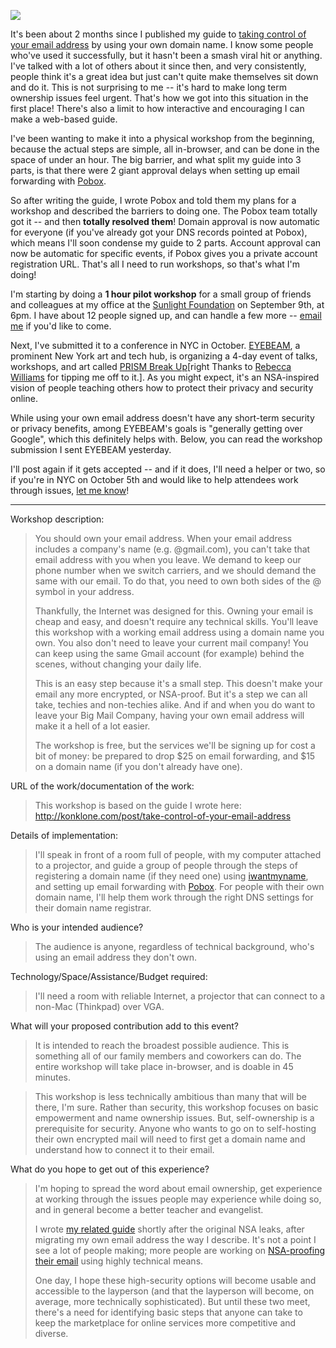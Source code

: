 <a href="http://woodgears.ca/workshop/" target="_blank"><img src="/assets/images/blog/wooden-workshop.png" /></a>

It's been about 2 months since I published my guide to <a href="http://konklone.com/post/take-control-of-your-email-address">taking control of your email address</a> by using your own domain name. I know some people who've used it successfully, but it hasn't been a smash viral hit or anything. I've talked with a lot of others about it since then, and very consistently, people think it's a great idea but just can't quite make themselves sit down and do it. This is not surprising to me -- it's hard to make long term ownership issues feel urgent. That's how we got into this situation in the first place! There's also a limit to how interactive and encouraging I can make a web-based guide.

I've been wanting to make it into a physical workshop from the beginning, because the actual steps are simple, all in-browser, and can be done in the space of under an hour. The big barrier, and what split my guide into 3 parts, is that there were 2 giant approval delays when setting up email forwarding with <a href="http://www.pobox.com/">Pobox</a>.

So after writing the guide, I wrote Pobox and told them my plans for a workshop and described the barriers to doing one. The Pobox team totally got it -- and then **totally resolved them**! Domain approval is now automatic for everyone (if you've already got your DNS records pointed at Pobox), which means I'll soon condense my guide to 2 parts. Account approval can now be automatic for specific events, if Pobox gives you a private account registration URL. That's all I need to run workshops, so that's what I'm doing!

I'm starting by doing a **1 hour pilot workshop** for a small group of friends and colleagues at my office at the [Sunlight Foundation](http://sunlightfoundation.com) on September 9th, at 6pm. I have about 12 people signed up, and can handle a few more -- <a href="mailto:eric@konklone.com">email me</A> if you'd like to come.

Next, I've submitted it to a conference in NYC in October. <a href="http://eyebeam.org/">EYEBEAM</a>, a prominent New York art and tech hub, is organizing a 4-day event of talks, workshops, and art called <a href="http://eyebeam.org/research/calls/request-for-proposals-prism-break-up">PRISM Break Up</a>[right Thanks to [Rebecca Williams](https://twitter.com/internetrebecca) for tipping me off to it.]. As you might expect, it's an NSA-inspired vision of people teaching others how to protect their privacy and security online.

While using your own email address doesn't have any short-term security or privacy benefits, among EYEBEAM's goals is "generally getting over Google", which this definitely helps with. Below, you can read the workshop submission I sent EYEBEAM yesterday.

I'll post again if it gets accepted -- and if it does, I'll need a helper or two, so if you're in NYC on October 5th and would like to help attendees work through issues, [let me know](mailto:eric@konklone.com)!

<hr/>

Workshop description:

> You should own your email address. When your email address includes a company's name (e.g. @gmail.com), you can't take that email address with you when you leave. We demand to keep our phone number when we switch carriers, and we should demand the same with our email. To do that, you need to own both sides of the @ symbol in your address.
>
> Thankfully, the Internet was designed for this. Owning your email is cheap and easy, and doesn't require any technical skills. You'll leave this workshop with a working email address using a domain name you own. You also don't need to leave your current mail company! You can keep using the same Gmail account (for example) behind the scenes, without changing your daily life.
>
> This is an easy step because it's a small step. This doesn't make your email any more encrypted, or NSA-proof. But it's a step we can all take, techies and non-techies alike. And if and when you do want to leave your Big Mail Company, having your own email address will make it a hell of a lot easier.
>
> The workshop is free, but the services we'll be signing up for cost a bit of money: be prepared to drop $25 on email forwarding, and $15 on a domain name (if you don't already have one).

URL of the work/documentation of the work:

> This workshop is based on the guide I wrote here: 
> <a href="http://konklone.com/post/take-control-of-your-email-address">http://konklone.com/post/take-control-of-your-email-address</a>

Details of implementation:

> I'll speak in front of a room full of people, with my computer attached to a projector, and guide a group of people through the steps of registering a domain name (if they need one) using <a href="https://iwantmyname.com/">iwantmyname</a>, and setting up email forwarding with <a href="http://pobox.com/">Pobox</a>. For people with their own domain name, I'll help them work through the right DNS settings for their domain name registrar.

Who is your intended audience?

> The audience is anyone, regardless of technical background, who's using an email address they don't own.

Technology/Space/Assistance/Budget required:

> I'll need a room with reliable Internet, a projector that can connect to a non-Mac (Thinkpad) over VGA.

What will your proposed contribution add to this event?

> It is intended to reach the broadest possible audience. This is something all of our family members and coworkers can do. The entire workshop will take place in-browser, and is doable in 45 minutes.

> This workshop is less technically ambitious than many that will be there, I'm sure. Rather than security, this workshop focuses on basic empowerment and name ownership issues. But, self-ownership is a prerequisite for security. Anyone who wants to go on to self-hosting their own encrypted mail will need to first get a domain name and understand how to connect it to their email.

What do you hope to get out of this experience?

> I'm hoping to spread the word about email ownership, get experience at working through the issues people may experience while doing so, and in general become a better teacher and evangelist. 
> 
> I wrote <a href="http://konklone.com/post/take-control-of-your-email-address">my related guide</a> shortly after the original NSA leaks, after migrating my own email address the way I describe. It's not a point I see a lot of people making; more people are working on <a href="http://sealedabstract.com/code/nsa-proof-your-e-mail-in-2-hours/">NSA-proofing their email</a> using highly technical means. 
> 
> One day, I hope these high-security options will become usable and accessible to the layperson (and that the layperson will become, on average, more technically sophisticated). But until these two meet, there's a need for identifying basic steps that anyone can take to keep the marketplace for online services more competitive and diverse.